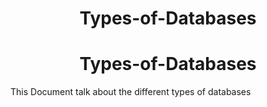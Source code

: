 <center> <h1>Types-of-Databases</h1> </center>

<h1><center>Types-of-Databases</center></h1>

This Document talk about the different types of databases 
